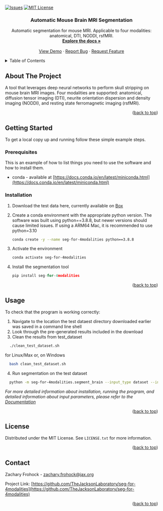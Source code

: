 <a name="readme-top"></a>




<!-- PROJECT SHIELDS -->
<!--
*** I'm using markdown "reference style" links for readability.
*** Reference links are enclosed in brackets [ ] instead of parentheses ( ).
*** See the bottom of this document for the declaration of the reference variables
*** for contributors-url, forks-url, etc. This is an optional, concise syntax you may use.
*** https://www.markdownguide.org/basic-syntax/#reference-style-links
-->
[![Issues][issues-shield]][issues-url]
[![MIT License][license-shield]][license-url]


<h3 align="center">Automatic Mouse Brain MRI Segmentation</h3>

  <p align="center">
    Automatic segmentation for mouse MRI. Applicable to four modalities: anatomical, DTI, NODDI, rsfMRI.
    <br />
    <a href="https://github.com/TheJacksonLaboratory/seg-for-4modalities/blob/main/user_guide_inference.pdf"><strong>Explore the docs »</strong></a>
    <br />
    <br />
    <a href="https://github.com/TheJacksonLaboratory/seg-for-4modalities">View Demo</a>
    ·
    <a href="https://github.com/TheJacksonLaboratory/seg-for-4modalities/issues">Report Bug</a>
    ·
    <a href="https://github.com/TheJacksonLaboratory/seg-for-4modalities/issues">Request Feature</a>
  </p>
</div>



<!-- TABLE OF CONTENTS -->
<details>
  <summary>Table of Contents</summary>
  <ol>
    <li>
      <a href="#about-the-project">About The Project</a>
    </li>
    <li>
      <a href="#getting-started">Getting Started</a>
      <ul>
        <li><a href="#prerequisites">Prerequisites</a></li>
        <li><a href="#installation">Installation</a></li>
      </ul>
    </li>
    <li><a href="#useage">Usage</a></li>
    <li><a href="#license">License</a></li>
    <li><a href="#contact">Contact</a></li>
    <li><a href="#acknowledgments">Acknowledgments</a></li>
  </ol>
</details>



<!-- ABOUT THE PROJECT -->
## About The Project

A tool that leverages deep neural networks to perform skull stripping on mouse brain MRI images. Four modalities are supported: anatomical, diffusion tensor imaging (DTI), neurite orientation dispersion and density imaging (NODDI), and resting state ferromagnetic imaging (rsfMRI).

<p align="right">(<a href="#readme-top">back to top</a>)</p>

<!-- GETTING STARTED -->
## Getting Started

To get a local copy up and running follow these simple example steps.

### Prerequisites

This is an example of how to list things you need to use the software and how to install them.
* conda - available at [https://docs.conda.io/en/latest/miniconda.html](https://docs.conda.io/en/latest/miniconda.html)

### Installation

1. Download the test data here, currently available on [Box](https://thejacksonlaboratory.box.com/s/doryp202qz1ar6800557p5t2d7w2nn6u)

2. Create a conda environment with the appropriate python version. The software was built using python==3.8.8, but newer versions should cause limited issues. If using a ARM64 Mac, it is recommended to use python=3.10
   ```sh
   conda create -y --name seg-for-4modalities python==3.8.8
   ```
3. Activate the environment
   ```sh
   conda activate seg-for-4modalities
   ```
4. Install the segmentation tool
   ```js
   pip install seg-for-4modalities
   ```

<p align="right">(<a href="#readme-top">back to top</a>)</p>



<!-- USAGE EXAMPLES -->
## Usage

To check that the program is working correctly:
1. Navigate to the location the test dataest directory downloaded earlier was saved in a command line shell
2. Look through the pre-generated results included in the download
3. Clean the results from test_dataset
 ```sh
   ./clean_test_dataset.sh
   ```
for Linux/Max or, on Windows
 ```sh
   bash clean_test_dataset.sh

   ```
4. Run segmentation on the test dataset
 ```sh
   python -m seg-for-4modalities.segment_brain --input_type dataset --input test_dataset

   ```

_For more detailed information about installation, running the program, and detailed information about input parameters, please refer to the [Documentation](https://github.com/TheJacksonLaboratory/seg-for-4modalities/blob/main/user_guide_inference.pdf)_

<p align="right">(<a href="#readme-top">back to top</a>)</p>


<!-- LICENSE -->
## License

Distributed under the MIT License. See `LICENSE.txt` for more information.

<p align="right">(<a href="#readme-top">back to top</a>)</p>



<!-- CONTACT -->
## Contact

Zachary Frohock - zachary.frohock@jax.org

Project Link: [https://github.com/TheJacksonLaboratory/seg-for-4modalities](https://github.com/TheJacksonLaboratory/seg-for-4modalities)

<p align="right">(<a href="#readme-top">back to top</a>)</p>



<!-- MARKDOWN LINKS & IMAGES -->
<!-- https://www.markdownguide.org/basic-syntax/#reference-style-links -->
[contributors-shield]: https://img.shields.io/github/contributors/TheJacksonLaboratory/seg-for-4modalities.svg?style=for-the-badge
[contributors-url]: https://github.com/TheJacksonLaboratory/seg-for-4modalities/graphs/contributors
[forks-shield]: https://img.shields.io/github/forks/TheJacksonLaboratory/seg-for-4modalities.svg?style=for-the-badge
[forks-url]: https://github.com/TheJacksonLaboratory/seg-for-4modalities/network/members
[stars-shield]: https://img.shields.io/github/stars/TheJacksonLaboratory/seg-for-4modalities.svg?style=for-the-badge
[stars-url]: https://github.com/TheJacksonLaboratory/seg-for-4modalities/stargazers
[issues-shield]: https://img.shields.io/github/issues/TheJacksonLaboratory/seg-for-4modalities.svg?style=for-the-badge
[issues-url]: https://github.com/TheJacksonLaboratory/seg-for-4modalities/issues
[license-shield]: https://img.shields.io/github/license/TheJacksonLaboratory/seg-for-4modalities.svg?style=for-the-badge
[license-url]: https://github.com/TheJacksonLaboratory/seg-for-4modalities/blob/master/LICENSE.txt
[linkedin-shield]: https://img.shields.io/badge/-LinkedIn-black.svg?style=for-the-badge&logo=linkedin&colorB=555
[linkedin-url]: https://linkedin.com/in/linkedin_username
[product-screenshot]: images/screenshot.png
